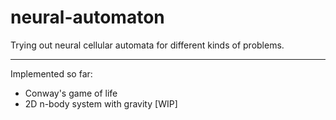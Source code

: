 # neural-automaton
Trying out neural cellular automata for different kinds of problems.

---

Implemented so far:
- Conway's game of life
- 2D n-body system with gravity [WIP]
